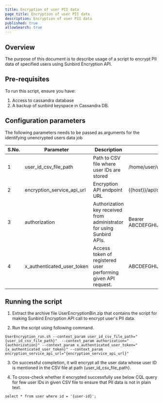 ```yaml
---
title: Encryption of user PII data
page_title: Encryption of user PII data
description: Encryption of user PII data
published: true
allowSearch: true
---
```


## Overview
The purpose of this document is to describe usage of a script to encrypt PII data of specified users using Sunbird Encryption API.

## Pre-requisites

To run this script, ensure you have:

1. Access to cassandra database
2. A backup of sunbird keyspace in Cassandra DB.

## Configuration parameters
The following parameters needs to be passed as arguments for the identifying unencrypted users data job

 S.No. | Parameter | Description | Example 
-------|-----------|-------------|---------
1 | user_id_csv_file_path | Path to CSV file where user IDs are stored | /home/user/userids.csv 
2 | encryption_service_api_url | Encryption API endpoint URL | {{host}}/api/data/v1/user/encrypt
3 | authorization | Authorization key received from administrator for using Sunbird APIs. | Bearer ABCDEFGHIJKLMNOPQRSTUVWXYZ1234567890
4 | x_authenticated_user_token | Access token of registered user performing given API request. | ABCDEFGHIJKLMNOPQRSTUVWXYZ1234567890

## Running the script

1. Extract the archive file UserEncryptionBin.zip that contains the script for making Sunbird Encryption API call to encrypt user's PII data.

2. Run the script using following command.

``` 
UserEncryption_run.sh --context_param user_id_csv_file_path="{user_id_csv_file_path}"  --context_param authorization="{authorization}" --context_param x_authenticated_user_token="{x_authenticated_user_token}" --context_param encryption_service_api_url="{encryption_service_api_url}"
```

3. On successful completion, it will encrypt all the user data whose user ID is mentioned in the CSV file at path {user_id_csv_file_path}.

4. To cross-check whether it encrypted successfully use below CQL query for few user IDs in given CSV file to ensure that PII data is not in plain text.

```
select * from user where id = '{user-id}';
```
